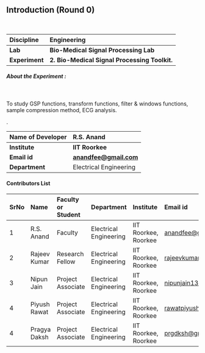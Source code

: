 ## Introduction (Round 0)


<br>

<b>Discipline | <b> Engineering
:--|:--|
<b> Lab | <b> Bio-Medical Signal Processing Lab
<b> Experiment|     <b> 2. 	Bio-Medical Signal Processing Toolkit.

<h5> About the Experiment : </h5> <br>

To study GSP functions, transform functions, filter & windows functions, sample compression method, ECG analysis.





.

<b>Name of Developer | <b> R.S. Anand
:--|:--|
<b> Institute | <b> IIT Roorkee
<b> Email id|     <b> anandfee@gmail.com
<b> Department | Electrical Engineering

#### Contributors List

SrNo | Name | Faculty or Student | Department| Institute | Email id
:--|:--|:--|:--|:--|:--|
1 | R.S. Anand | Faculty | Electrical Engineering | IIT Roorkee, Roorkee | anandfee@gmail.com
2 | Rajeev Kumar | Research Fellow | Electrical Engineering | IIT Roorkee, Roorkee | rajeevkumar.rke@gmail.com
3 | Nipun Jain | Project Associate | Electrical Engineering | IIT Roorkee, Roorkee | nipunjain1305@gmail.com
4 | Piyush Rawat | Project Associate | Electrical Engineering | IIT Roorkee, Roorkee | rawatpiyush@gmail.com
4 | Pragya Daksh | Project Associate | Electrical Engineering | IIT Roorkee, Roorkee | prgdksh@gmail.com


<br>
